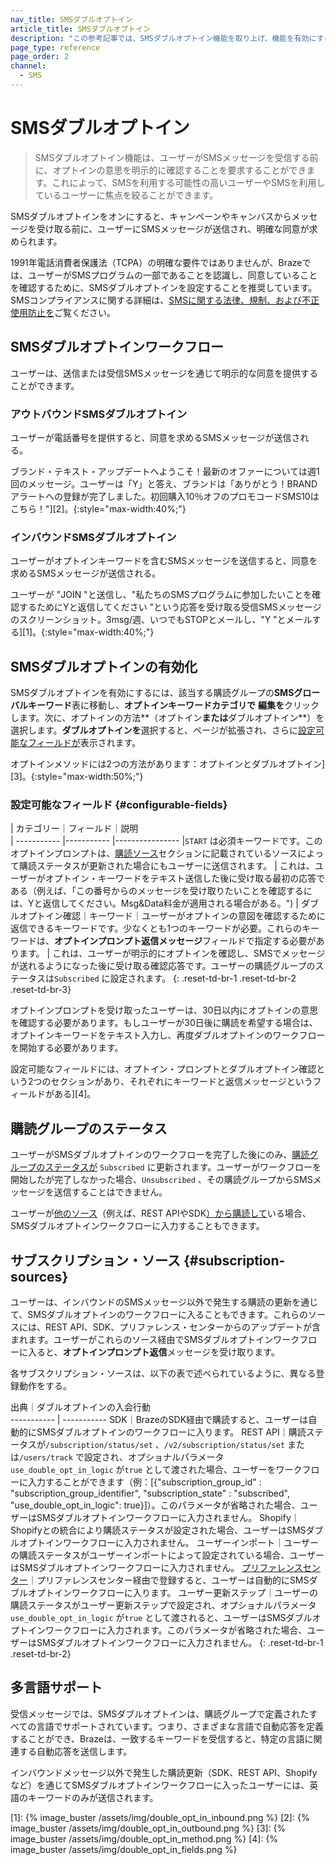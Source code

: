 ```yaml
---
nav_title: SMSダブルオプトイン
article_title: SMSダブルオプトイン
description: "この参考記事では、SMSダブルオプトイン機能を取り上げ、機能を有効にする方法、オプトインキーワードと返信メッセージを選択する方法、およびREST API、SDK、およびプリファレンスセンターの更新で発生するサブスクリプションの更新を通じてユーザーをSMSダブルオプトインワークフローに入力する方法を説明します。"
page_type: reference
page_order: 2
channel:
  - SMS
---
```


# SMSダブルオプトイン

> SMSダブルオプトイン機能は、ユーザーがSMSメッセージを受信する前に、オプトインの意思を明示的に確認することを要求することができます。これによって、SMSを利用する可能性の高いユーザーやSMSを利用しているユーザーに焦点を絞ることができます。

SMSダブルオプトインをオンにすると、キャンペーンやキャンバスからメッセージを受け取る前に、ユーザーにSMSメッセージが送信され、明確な同意が求められます。 

1991年電話消費者保護法（TCPA）の明確な要件ではありませんが、Brazeでは、ユーザーがSMSプログラムの一部であることを認識し、同意していることを確認するために、SMSダブルオプトインを設定することを推奨しています。SMSコンプライアンスに関する詳細は、[SMSに関する法律、規制、および不正使用防止を]({{site.baseurl}}/user_guide/message_building_by_channel/sms/sms_laws_and_regulations/)ご覧ください。

## SMSダブルオプトインワークフロー

ユーザーは、送信または受信SMSメッセージを通じて明示的な同意を提供することができます。

### アウトバウンドSMSダブルオプトイン

ユーザーが電話番号を提供すると、同意を求めるSMSメッセージが送信される。

ブランド・テキスト・アップデートへようこそ！最新のオファーについては週1回のメッセージ。ユーザーは「Y」と答え、ブランドは「ありがとう！BRANDアラートへの登録が完了しました。初回購入10％オフのプロモコードSMS10はこちら！"][2]。{:style="max-width:40%;"}

### インバウンドSMSダブルオプトイン

ユーザーがオプトインキーワードを含むSMSメッセージを送信すると、同意を求めるSMSメッセージが送信される。

ユーザーが "JOIN "と送信し、"私たちのSMSプログラムに参加したいことを確認するためにYと返信してください "という応答を受け取る受信SMSメッセージのスクリーンショット。3msg/週、いつでもSTOPとメールし、"Y "とメールする][1]。{:style="max-width:40%;"}

## SMSダブルオプトインの有効化

SMSダブルオプトインを有効にするには、該当する購読グループの**SMSグローバルキーワード**表に移動し、**オプトインキーワードカテゴリで** **編集を**クリックします。次に、オプトインの方法**（オプトイン**または**ダブルオプトイン**）を選択します。**ダブルオプトインを**選択すると、ページが拡張され、さらに[設定可能なフィールドが](#configurable-fields)表示されます。

オプトインメソッドには2つの方法があります：オプトインとダブルオプトイン][3]。{:style="max-width:50%;"}

### 設定可能なフィールド {#configurable-fields}

| カテゴリー｜フィールド｜説明   
| ----------- |----------- |----------------
|`START` は必須キーワードです。このオプトインプロンプトは、[購読ソース](#subscription-sources)セクションに記載されているソースによって購読ステータスが更新された場合にもユーザーに送信されます。
| これは、ユーザーがオプトイン・キーワードをテキスト送信した後に受け取る最初の応答である（例えば、「この番号からのメッセージを受け取りたいことを確認するには、Yと返信してください。Msg&Data料金が適用される場合がある。")
| ダブルオプトイン確認｜キーワード｜ユーザーがオプトインの意図を確認するために返信できるキーワードです。少なくとも1つのキーワードが必要。これらのキーワードは、**オプトインプロンプト返信メッセージ**フィールドで指定する必要があります。
| これは、ユーザーが明示的にオプトインを確認し、SMSでメッセージが送れるようになった後に受け取る確認応答です。ユーザーの購読グループのステータスは`Subscribed` に設定されます。
{: .reset-td-br-1 .reset-td-br-2 .reset-td-br-3}

オプトインプロンプトを受け取ったユーザーは、30日以内にオプトインの意思を確認する必要があります。もしユーザーが30日後に購読を希望する場合は、オプトインキーワードをテキスト入力し、再度ダブルオプトインのワークフローを開始する必要があります。

設定可能なフィールドには、オプトイン・プロンプトとダブルオプトイン確認という2つのセクションがあり、それぞれにキーワードと返信メッセージというフィールドがある][4]。

## 購読グループのステータス

ユーザーがSMSダブルオプトインのワークフローを完了した後にのみ、[購読グループのステータスが]({{site.baseurl}}/user_guide/message_building_by_channel/sms/sms_subscription_group/) `Subscribed` に更新されます。ユーザーがワークフローを開始したが完了しなかった場合、`Unsubscribed` 、その購読グループからSMSメッセージを送信することはできません。

ユーザーが[他のソース]({{site.baseurl}}/user_guide/message_building_by_channel/sms/sms_subscription_group#how-users-sms-subscription-groups-get-set)（例えば、REST APIやSDK[）から購読して]({{site.baseurl}}/user_guide/message_building_by_channel/sms/sms_subscription_group#how-users-sms-subscription-groups-get-set)いる場合、SMSダブルオプトインワークフローに入力することもできます。

## サブスクリプション・ソース {#subscription-sources}

ユーザーは、インバウンドのSMSメッセージ以外で発生する購読の更新を通じて、SMSダブルオプトインのワークフローに入ることもできます。これらのソースには、REST API、SDK、プリファレンス・センターからのアップデートが含まれます。ユーザーがこれらのソース経由でSMSダブルオプトインワークフローに入ると、**オプトインプロンプト返信**メッセージを受け取ります。

各サブスクリプション・ソースは、以下の表で述べられているように、異なる登録動作をする。

出典｜ダブルオプトインの入会行動   
----------- | -----------
SDK｜BrazeのSDK経由で購読すると、ユーザーは自動的にSMSダブルオプトインのワークフローに入ります。
REST API｜購読ステータスが`/subscription/status/set` 、`/v2/subscription/status/set` または`/users/track` で設定され、オプショナルパラメータ`use_double_opt_in_logic` が`true` として渡された場合、ユーザーをワークフローに入力することができます（例：[{"subscription_group_id" : "subscription_group_identifier", "subscription_state" : "subscribed", "use_double_opt_in_logic": true}]）。このパラメータが省略された場合、ユーザーはSMSダブルオプトインワークフローに入力されません。
Shopify｜Shopifyとの統合により購読ステータスが設定された場合、ユーザーはSMSダブルオプトインワークフローに入力されません。
ユーザーインポート｜ユーザーの購読ステータスがユーザーインポートによって設定されている場合、ユーザーはSMSダブルオプトインワークフローに入力されません。
[プリファレンスセンター]({{site.baseurl}}/user_guide/message_building_by_channel/email/preference_center)｜プリファレンスセンター経由で登録すると、ユーザーは自動的にSMSダブルオプトインワークフローに入ります。
ユーザー更新ステップ｜ユーザーの購読ステータスがユーザー更新ステップで設定され、オプショナルパラメータ`use_double_opt_in_logic` が`true` として渡されると、ユーザーはSMSダブルオプトインワークフローに入力されます。このパラメータが省略された場合、ユーザーはSMSダブルオプトインワークフローに入力されません。
{: .reset-td-br-1 .reset-td-br-2}

## 多言語サポート
受信メッセージでは、SMSダブルオプトインは、購読グループで定義されたすべての言語でサポートされています。つまり、さまざまな言語で自動応答を定義することができ、Brazeは、一致するキーワードを受信すると、特定の言語に関連する自動応答を送信します。

インバウンドメッセージ以外で発生した購読更新（SDK、REST API、Shopifyなど）を通じてSMSダブルオプトインワークフローに入ったユーザーには、英語のキーワードのみが送信されます。

[1]: {% image_buster /assets/img/double_opt_in_inbound.png %}
[2]: {% image_buster /assets/img/double_opt_in_outbound.png %}
[3]: {% image_buster /assets/img/double_opt_in_method.png %}
[4]: {% image_buster /assets/img/double_opt_in_fields.png %}
